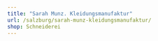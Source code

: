 ```yaml
---
title: "Sarah Munz. Kleidungsmanufaktur"
url: /salzburg/sarah-munz-kleidungsmanufaktur/
shop: Schneiderei
---
```

